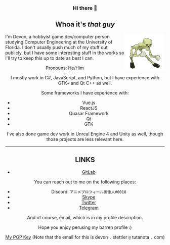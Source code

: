 <span align="center">
  <h3> Hi there 👋</h3>
  </span>

<span align="center">
  <h2> Whoa it's <em>that guy</em> </h2>
  <img src="https://raw.githubusercontent.com/deevonstutter/deevonstutter/master/629460346993901578.gif"
       align="right">
I'm Devon, a hobbyist game dev/computer person studying Computer Engineering at the University of Florida.
I don't usually push much of my stuff out publicly, but I have some interesting stuff in the works so I'll try to keep this
up to date as best I can.

Pronouns: He/Him 

I mostly work in C#, JavaScript, and Python, but I have experience with GTK+ and Qt C++ as well.

Some frameworks I have experience with:
- Vue.js
- ReactJS
- Quasar Framework
- Qt
- GTK

I've also done game dev work in Unreal Engine 4 and Unity as well, though those projects are less relevant here.

<hr>

## LINKS

- <a href="https://gitlab.com/deevonstutter">GitLab</a>

You can reach out to me on the following places:
- Discord: `アニメプロフィール画像人#0018`
- <a href="https://join.skype.com/invite/ts8iPg9Elvs8">Skype</a>
- <a  href="https://twitter.com/@deevonstutter">Twitter</a>
- <a href="https://t.me/deevonstutter">Telegram</a>

And of course, email, which is in my profile description.

Hope you enjoy perusing my barren profile :)

<a href="https://raw.githubusercontent.com/deevonstutter/deevonstutter/master/F292BCFDBC8C87D4B4E24220285E007E82A5CE8C.asc">My PGP Key</a>
(Note that the email for this is devon `.` stettler `@` tutanota `.` com)
</span>
<!--
**deevonstutter/deevonstutter** is a ✨ _special_ ✨ repository because its `README.md` (this file) appears on your GitHub profile.

Here are some ideas to get you started:

- 🔭 I’m currently working on ...
- 🌱 I’m currently learning ...
- 👯 I’m looking to collaborate on ...
- 🤔 I’m looking for help with ...
- 💬 Ask me about ...
- 📫 How to reach me: ...
- 😄 Pronouns: ...
- ⚡ Fun fact: ...
-->
